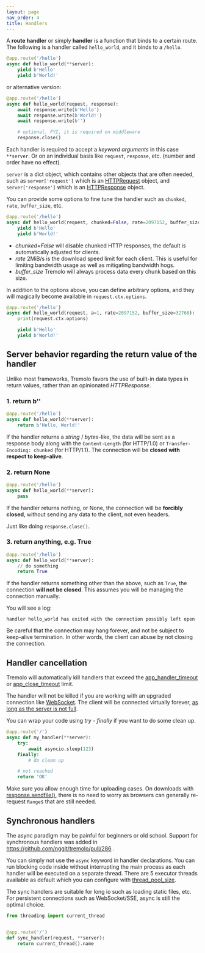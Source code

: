 ```yaml
---
layout: page
nav_order: 4
title: Handlers
---
```


A **route handler** or simply **handler** is a function that binds to a certain route. The following is a handler called `hello_world`, and it binds to a `/hello`.

```python
@app.route('/hello')
async def hello_world(**server):
    yield b'Hello'
    yield b'World!'
```

or alternative version:

```python
@app.route('/hello')
async def hello_world(request, response):
    await response.write(b'Hello')
    await response.write(b'World!')
    await response.write(b'')

    # optional. FYI, it is required on middleware
    response.close()
```


Each handler is required to accept a *keyword arguments* in this case `**server`. Or on an individual basis like `request`, `response`, etc. (number and order have no effect).

`server` is a dict object, which contains other objects that are often needed, such as `server['request']` which is an [HTTPRequest](https://nggit.github.io/tremolo-docs/request.html) object, and `server['response']` which is an [HTTPResponse](https://nggit.github.io/tremolo-docs/response.html) object.

You can provide some options to fine tune the handler such as `chunked`, `rate`, `buffer_size`, etc.

```python
@app.route('/hello')
async def hello_world(request, chunked=False, rate=2097152, buffer_size=32768):
    yield b'Hello'
    yield b'World!'
```

* *chunked=False* will disable chunked HTTP responses, the default is automatically adjusted for clients.
* *rate* 2MiB/s is the download speed limit for each client. This is useful for limiting bandwidth usage as well as mitigating bandwidth hogs.
* *buffer_size* Tremolo will always process data every chunk based on this size.

In addition to the options above, you can define arbitrary options, and they will magically become available in `request.ctx.options`.

```python
@app.route('/hello')
async def hello_world(request, a=1, rate=2097152, buffer_size=32768):
    print(request.ctx.options)

    yield b'Hello'
    yield b'World!'
```

## Server behavior regarding the return value of the handler
Unlike most frameworks, Tremolo favors the use of built-in data types in return values, rather than an opinionated *HTTPResponse*.

### 1. return b''
```python
@app.route('/hello')
async def hello_world(**server):
    return b'Hello, World!'
```
If the handler returns a *string* / *bytes*-like, the data will be sent as a response body along with the `Content-Length` (for HTTP/1.0) or `Transfer-Encoding: chunked` (for HTTP/1.1).
The connection will be **closed with respect to keep-alive**.

### 2. return None
```python
@app.route('/hello')
async def hello_world(**server):
    pass
```
If the handler returns nothing, or None, the connection will be **forcibly closed**, without sending any data to the client, not even headers.

Just like doing `response.close()`.

### 3. return anything, e.g. True
```python
@app.route('/hello')
async def hello_world(**server):
    // do something
    return True
```
If the handler returns something other than the above, such as `True`, the connection **will not be closed**.
This assumes you will be managing the connection manually.

You will see a log:
```
handler hello_world has exited with the connection possibly left open
```
Be careful that the connection may hang forever, and not be subject to keep-alive termination.
In other words, the client can abuse by not closing the connection.

## Handler cancellation
Tremolo will automatically kill handlers that exceed the [app_handler_timeout](/tremolo-docs/configuration.html#app_handler_timeout) or [app_close_timeout](/tremolo-docs/configuration.html#app_close_timeout) limit.

The handler will not be killed if you are working with an upgraded connection like [WebSocket](/tremolo-docs/reference/websocket/). The client will be connected virtually forever, [as long as the server is not full](https://github.com/nggit/tremolo/discussions/276).

You can wrap your code using *try - finally* if you want to do some clean up.
```python
@app.route('/')
async def my_handler(**server):
    try:
        await asyncio.sleep(123)
    finally:
        # do clean up

    # not reached
    return 'OK'

```

Make sure you allow enough time for uploading cases. On downloads with [response.sendfile()](/tremolo-docs/resumable-downloads.html), there is no need to worry as browsers can generally re-request `Range`s that are still needed.

## Synchronous handlers
The async paradigm may be painful for beginners or old school. Support for synchronous handlers was added in https://github.com/nggit/tremolo/pull/286 .

You can simply not use the `async` keyword in handler declarations. You can run blocking code inside without interrupting the main process as each handler will be executed on a separate thread. There are 5 executor threads available as default which you can configure with [thread_pool_size](/tremolo-docs/configuration.html#thread_pool_size).

The sync handlers are suitable for long io such as loading static files, etc. For persistent connections such as WebSocket/SSE, async is still the optimal choice.

```python
from threading import current_thread


@app.route('/')
def sync_handler(request, **server):
    return current_thread().name

```
